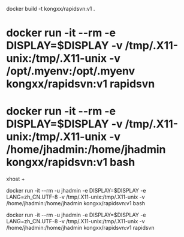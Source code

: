 
docker build -t kongxx/rapidsvn:v1 .

# docker run -it --rm -e DISPLAY=$DISPLAY -v /tmp/.X11-unix:/tmp/.X11-unix -v /opt/.myenv:/opt/.myenv kongxx/rapidsvn:v1 rapidsvn

# docker run -it --rm -e DISPLAY=$DISPLAY -v /tmp/.X11-unix:/tmp/.X11-unix -v /home/jhadmin:/home/jhadmin kongxx/rapidsvn:v1 bash

xhost +

docker run -it --rm -u jhadmin -e DISPLAY=$DISPLAY -e LANG=zh_CN.UTF-8 -v /tmp/.X11-unix:/tmp/.X11-unix -v /home/jhadmin:/home/jhadmin kongxx/rapidsvn:v1 bash

docker run -it --rm -u jhadmin -e DISPLAY=$DISPLAY -e LANG=zh_CN.UTF-8 -v /tmp/.X11-unix:/tmp/.X11-unix -v /home/jhadmin:/home/jhadmin kongxx/rapidsvn:v1 rapidsvn

